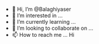 - 👋 Hi, I’m @Balaghiyaser
- 👀 I’m interested in ...
- 🌱 I’m currently learning ...
- 💞️ I’m looking to collaborate on ...
- 📫 How to reach me ...
Hi
<!---
Balaghiyaser/Balaghiyaser is a ✨ special ✨ repository because its `README.md` (this file) appears on your GitHub profile.
You can click the Preview link to take a look at your changes.
--->

